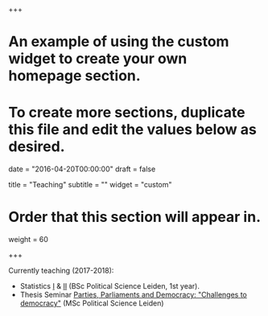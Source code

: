 +++
# An example of using the custom widget to create your own homepage section.
# To create more sections, duplicate this file and edit the values below as desired.

date = "2016-04-20T00:00:00"
draft = false

title = "Teaching"
subtitle = ""
widget = "custom"

# Order that this section will appear in.
weight = 60

+++

Currently teaching (2017-2018):

- Statistics [I](https://studiegids.leidenuniv.nl/en/courses/show/66799/statistiek_i_beschrijven_en_presenteren) & [II](https://studiegids.leidenuniv.nl/en/courses/show/66803/statistiek_ii_analyse_en_onderzoek) (BSc Political Science Leiden, 1st year).
- Thesis Seminar [Parties, Parliaments and Democracy: "Challenges to democracy"](https://studiegids.leidenuniv.nl/en/courses/show/70653/thesis-seminar-parties-parliament-and-democracy-spring-2018) (MSc Political Science Leiden)



